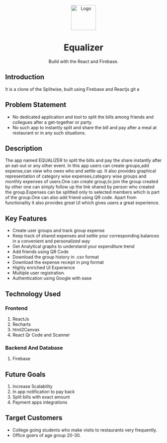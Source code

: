 <div align="center">
  <a href="https://my-equalizer.vercel.app/">
    <img src="https://github.com/priyanshi31487/Equalizer/blob/main/src/assets/images/anshyati-logo-white.png" alt="Logo"  height="80">
  </a> 
  

  <h1 align="center">Equalizer</h1>

  <p align="center">
    Build with the React and Firebase.
   
  </p>
</div>

## Introduction

It is a clone of the Splitwise, built using Firebase and Reactjs
git a

## Problem Statement

- No dedicated application and tool to split the bills among friends and collegues after a get-together or party.
- No such app to instantly split and share the bill and pay after a meal at restaurant or in any such situations.

## Description

The app named EQUALIZER to split the bills and pay the share instantly after an eat-out or any other event. In this app users can create groups,add expense,can view who owes who and settle up. It also provides graphical representation of category wise expenses,category wise groups and monthly expenses of users.One can create group,to join the group created by other one can simply follow up the link shared by person who created the group.Expenses can be splitted only to selected members which is part of the group.One can also add friend using QR code.
Apart from functionality it also provides great UI which gives users a great experience.

## Key Features

- Create user groups and track group expense
- Keep track of shared expenses and settle your corresponding balances in a convenient and personalized way
- Get Analytical graphs to understand your expenditure trend
- Add friends using QR Code
- Download the group history in .csv format
- Download the expense receipt in png format
- Highly enriched UI Experience
- Multiple user registration.
- Authentication using Google with ease

## Technology Used

### Frontend

1. ReactJs
2. Recharts
3. html2Canvas
4. React Qr Code and Scanner

### Backend And Database

1. Firebase

## Future Goals

1. Increase Scalability
2. In app notification to pay back
3. Split bills with exact amount
4. Payment apps integrations

## Target Customers

- College going students who make visits to restaurants very frequently.
- Office goers of age group 20-30.

